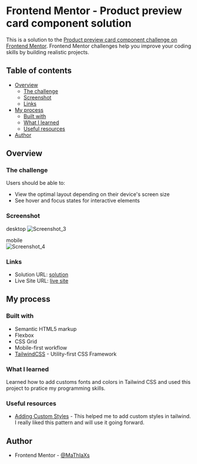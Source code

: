 # Frontend Mentor - Product preview card component solution

This is a solution to the [Product preview card component challenge on Frontend Mentor](https://www.frontendmentor.io/challenges/product-preview-card-component-GO7UmttRfa). Frontend Mentor challenges help you improve your coding skills by building realistic projects. 

## Table of contents

- [Overview](#overview)
  - [The challenge](#the-challenge)
  - [Screenshot](#screenshot)
  - [Links](#links)
- [My process](#my-process)
  - [Built with](#built-with)
  - [What I learned](#what-i-learned)
  - [Useful resources](#useful-resources)
- [Author](#author)

## Overview

### The challenge

Users should be able to:

- View the optimal layout depending on their device's screen size
- See hover and focus states for interactive elements

### Screenshot

desktop
![Screenshot_3](https://user-images.githubusercontent.com/113397248/223502888-7fd0ab0c-16e5-4d0a-8387-ed55dc1889e3.jpg)

mobile<br>
![Screenshot_4](https://user-images.githubusercontent.com/113397248/223502929-5cf96032-344b-4716-b2bd-1a83b78e49d2.jpg)

### Links

- Solution URL: [solution](https://www.frontendmentor.io/solutions/responsive-product-preview-card-using-tailwind-css-r6u4zr4iEH)
- Live Site URL: [live site](https://mathiaxs.github.io/productPreviewCard/)

## My process

### Built with

- Semantic HTML5 markup
- Flexbox
- CSS Grid
- Mobile-first workflow
- [TailwindCSS](https://tailwindcss.com) - Utility-first CSS Framework

### What I learned

Learned how to add customs fonts and colors in Tailwind CSS and used this project to pratice my programming skills.

### Useful resources

- [Adding Custom Styles](https://tailwindcss.com/docs/adding-custom-styles) - This helped me to add custom styles in tailwind. I really liked this pattern and will use it going forward.

## Author

- Frontend Mentor - [@MaThIaXs](https://www.frontendmentor.io/profile/MaThIaXs)
